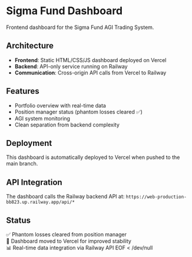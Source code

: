 # Sigma Fund Dashboard

Frontend dashboard for the Sigma Fund AGI Trading System.

## Architecture

- **Frontend**: Static HTML/CSS/JS dashboard deployed on Vercel
- **Backend**: API-only service running on Railway
- **Communication**: Cross-origin API calls from Vercel to Railway

## Features

- Portfolio overview with real-time data
- Position manager status (phantom losses cleared ✅)
- AGI system monitoring
- Clean separation from backend complexity

## Deployment

This dashboard is automatically deployed to Vercel when pushed to the main branch.

## API Integration

The dashboard calls the Railway backend API at:
`https://web-production-bb823.up.railway.app/api/*`

## Status

✅ Phantom losses cleared from position manager  
🔧 Dashboard moved to Vercel for improved stability  
📊 Real-time data integration via Railway API
EOF < /dev/null